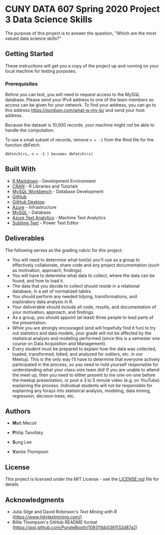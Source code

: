 # CUNY DATA 607 Spring 2020 Project 3 Data Science Skills

The purpose of this project is to answer the question, "Which are the most valued data science skills?" 

## Getting Started

These instructions will get you a copy of the project up and running on your local machine for testing purposes. 

### Prerequisites

Before you can test, you will need to request access to the MySQL database. Please send your IPv4 address to one of the team members so access can be given for your network. To find your address, you can go to this address https://nordvpn.com/what-is-my-ip/ and send your host address.

Because the dataset is 10,000 records, your machine might not be able to handle the computation. 

To use a small subset of records, remove `n = -1` from the Rmd file for the function dbFetch.

```
dbFetch(rs, n = -1 ) becomes dbFetch(rs)

```

## Built With

* [R Markdown](https://rmarkdown.rstudio.com/) - Development Environment
* [CRAN](https://cran.r-project.org/) - R Libraries and Tutorials
* [MySQL Workbench](https://www.mysql.com/products/workbench/) - Database Development
* [GitHub](https://github.com/)
* [GitHub Desktop](https://desktop.github.com/)
* [Azure](http://azure.microsoft.com/en-us/) - Infrastructure
* [MySQL](https://www.mysql.com/) - Database
* [Azure Text Analytics](https://azure.microsoft.com/en-us/services/cognitive-services/text-analytics/) - Machine Text Analytics
* [Sublime Text](https://www.sublimetext.com/) - Power Text Editor

## Deliverables

The following serves as the grading rubric for this project:
- You will need to determine what tool(s) you’ll use as a group to effectively collaborate, share code and any project documentation (such as motivation, approach, findings).
- You will have to determine what data to collect, where the data can be found, and how to load it.
- The data that you decide to collect should reside in a relational database, in a set of normalized tables.
- You should perform any needed tidying, transformations, and exploratory data analysis in R.
- Your deliverable should include all code, results, and documentation of your motivation, approach, and findings.
- As a group, you should appoint (at least) three people to lead parts of the presentation.
- While you are strongly encouraged (and will hopefully find it fun) to try out statistics and data models, your grade will not be affected by the statistical analysis and modeling performed (since this is a semester one course on Data Acquisition and Management).
- Every student must be prepared to explain how the data was collected, loaded, transformed, tidied, and analyzed for outliers, etc. in our Meetup. This is the only way I’ll have to determine that everyone actively participated in the process, so you need to hold yourself responsible for understanding what your class-size team did! If you are unable to attend the meet up, then you need to either present to me one-on-one before the meetup presentation, or post a 3 to 5 minute video (e.g. on YouTube) explaining the process. Individual students will not be responsible for explaining any forays into statistical analysis, modeling, data mining, regression, decision trees, etc.

## Authors

* **M**att Mecoli  

* **P**hilip Tanofsky  

* **S**ung Lee  

* **V**anita Thompson

## License

This project is licensed under the MIT License - see the [LICENSE.md](LICENSE.md) file for details

## Acknowledgments

* Julia Silge and David Robinson's *Text Mining with R* (https://www.tidytextmining.com/)
* Billie Thompson's GitHub README format (https://gist.github.com/PurpleBooth/109311bb0361f32d87a2)